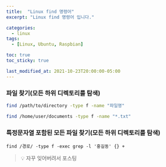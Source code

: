 ```yaml
---
title:  "Linux find 명령어"
excerpt: "Linux find 명령어 입니다."

categories:
  - linux
tags:
  - [Linux, Ubuntu, Raspbian]

toc: true
toc_sticky: true

last_modified_at: 2021-10-23T20:00:00-05:00
---
```



### 파일 찾기(모든 하위 디렉토리를 탐색)
```bash
find /path/to/directory -type f -name "파일명"

```
```bash
find /home/user/documents -type f -name "*.txt"

```

### 특정문자열 포함된 모든 파일 찾기(모든 하위 디렉토리를 탐색)
```
find /경로/ -type f -exec grep -l '홍길동' {} +

```

> 💡 자꾸 잊어버려서 포스팅  

